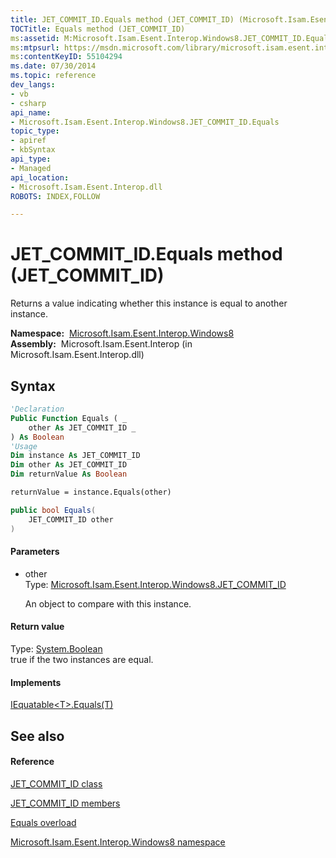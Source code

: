 ```yaml
---
title: JET_COMMIT_ID.Equals method (JET_COMMIT_ID) (Microsoft.Isam.Esent.Interop.Windows8)
TOCTitle: Equals method (JET_COMMIT_ID)
ms:assetid: M:Microsoft.Isam.Esent.Interop.Windows8.JET_COMMIT_ID.Equals(Microsoft.Isam.Esent.Interop.Windows8.JET_COMMIT_ID)
ms:mtpsurl: https://msdn.microsoft.com/library/microsoft.isam.esent.interop.windows8.jet_commit_id.equals(v=EXCHG.10)
ms:contentKeyID: 55104294
ms.date: 07/30/2014
ms.topic: reference
dev_langs:
- vb
- csharp
api_name: 
- Microsoft.Isam.Esent.Interop.Windows8.JET_COMMIT_ID.Equals
topic_type: 
- apiref
- kbSyntax
api_type: 
- Managed
api_location: 
- Microsoft.Isam.Esent.Interop.dll
ROBOTS: INDEX,FOLLOW

---
```


# JET_COMMIT_ID.Equals method (JET_COMMIT_ID)

Returns a value indicating whether this instance is equal to another instance.

**Namespace:**  [Microsoft.Isam.Esent.Interop.Windows8](dn335439\(v=exchg.10\).md)  
**Assembly:**  Microsoft.Isam.Esent.Interop (in Microsoft.Isam.Esent.Interop.dll)

## Syntax

``` vb
'Declaration
Public Function Equals ( _
    other As JET_COMMIT_ID _
) As Boolean
'Usage
Dim instance As JET_COMMIT_ID
Dim other As JET_COMMIT_ID
Dim returnValue As Boolean

returnValue = instance.Equals(other)
```

``` csharp
public bool Equals(
    JET_COMMIT_ID other
)
```

#### Parameters

  - other  
    Type: [Microsoft.Isam.Esent.Interop.Windows8.JET_COMMIT_ID](dn335448\(v=exchg.10\).md)  
    
    An object to compare with this instance.

#### Return value

Type: [System.Boolean](/dotnet/api/system.boolean)  
true if the two instances are equal.  

#### Implements

[IEquatable\<T\>.Equals(T)](/dotnet/api/system.iequatable-1.equals#System_IEquatable_1_Equals__0_)  

## See also

#### Reference

[JET_COMMIT_ID class](dn335448\(v=exchg.10\).md)

[JET_COMMIT_ID members](dn335451\(v=exchg.10\).md)

[Equals overload](dn335455\(v=exchg.10\).md)

[Microsoft.Isam.Esent.Interop.Windows8 namespace](dn335439\(v=exchg.10\).md)